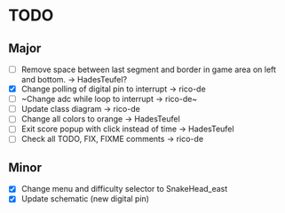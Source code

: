 # TODO

## Major

- [ ] Remove space between last segment and border in game area on left and bottom. -> HadesTeufel?
- [x] Change polling of digital pin to interrupt -> rico-de
- [ ] ~Change adc while loop to interrupt -> rico-de~
- [ ] Update class diagram -> rico-de
- [ ] Change all colors to orange -> HadesTeufel
- [ ] Exit score popup with click instead of time -> HadesTeufel
- [ ] Check all TODO, FIX, FIXME comments -> rico-de

## Minor

- [x] Change menu and difficulty selector to SnakeHead_east
- [x] Update schematic (new digital pin)
